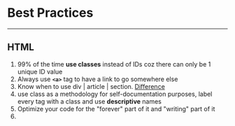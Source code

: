 # Best Practices

---

## HTML

1. 99% of the time **use classes** instead of IDs coz there can only be 1 unique ID value
2. Always use **`<a>`** tag to have a link to go somewhere else
3. Know when to use div | article | section. [Difference](https://developer.mozilla.org/en-US/docs/Web/HTML/Element#content_sectioning)
4. use class as a methodology for self-documentation purposes, label every tag with a class and use **descriptive** names
5. Optimize your code for the "forever" part of it and "writing" part of it
6. 